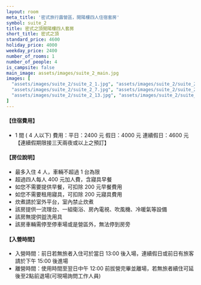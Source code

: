 ```yaml
---
layout: room
meta_title: '密式旅行露營區，閲陽樓四人住宿套房'
symbol: suite_2
title: 密式之頂閲陽樓四人套房
short_title: 密式之頂
standard_price: 4600
holiday_price: 4000
weekday_price: 2400
number_of_rooms: 1
number_of_people: 4
is_campsite: false
main_image: assets/images/suite_2_main.jpg
images: [
  "assets/images/suite_2/suite_2_1.jpg", "assets/images/suite_2/suite_2_2.jpg", "assets/images/suite_2/suite_2_3.jpg", "assets/images/suite_2/suite_2_4.jpg", "assets/images/suite_2/suite_2_5.jpg", "assets/images/suite_2/suite_2_6.jpg",
  "assets/images/suite_2/suite_2_7.jpg", "assets/images/suite_2/suite_2_8.jpg", "assets/images/suite_2/suite_2_9.jpg", "assets/images/suite_2/suite_2_10.jpg", "assets/images/suite_2/suite_2_11.jpg", "assets/images/suite_2/suite_2_12.jpg",
  "assets/images/suite_2/suite_2_13.jpg", "assets/images/suite_2/suite_2_14.jpg", "assets/images/suite_2/suite_2_15.jpg", "assets/images/suite_2/suite_2_16.jpg", "assets/images/map_info.jpg", "assets/images/booking_announcement.jpg"
]
---
```


<h4 class="yellow">【住宿費用】</h4>
<ul class="yellow">
  <li>1 間 ( 4 人以下) 費用：平日：2400 元  假日：4000 元  連續假日：4600 元【連續假期限接三天兩夜或以上之預訂】</li>
</ul>

#### 【房位說明】
- 最多入住 4 人，車輛不超過 1 台為限
- 超過四人每人 400 元加人費，含寢具早餐
- 如您不需要提供早餐，可扣除 200 元早餐費用
- 如您不需要租用寢具，可扣除 200 元寢具費用
- 炊煮請於室外平台，室內禁止炊煮
- 該房提供一流理台、一組衛浴、房內電視、吹風機、冷暖氣等設備
- 該房無提供盥洗用具
- 該房車輛需停至停車場或是營區外，無法停到房旁

<h4 class="yellow">【入營時間】</h4>
<ul class="yellow">
  <li>入營時間：前日若無旅者入住可於當日 13:00 後入場，連續假日或前日有旅客請於下午 15:00 後進場</li>
  <li>離營時間：使用時間至翌日中午 12:00 前拔營完畢並離場，若無旅者續住可延後至2點前退場(可現場詢問工作人員)</li>
</ul>
